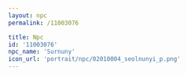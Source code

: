 ```yaml
---
layout: npc
permalink: /11003076

title: Npc
id: '11003076'
npc_name: 'Surnuny'
icon_url: 'portrait/npc/02010004_seolnunyi_p.png'
---
```

